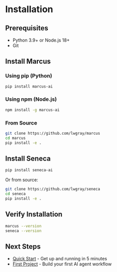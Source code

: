 # Installation

## Prerequisites

- Python 3.9+ or Node.js 18+
- Git

## Install Marcus

### Using pip (Python)

```bash
pip install marcus-ai
```

### Using npm (Node.js)

```bash
npm install -g marcus-ai
```

### From Source

```bash
git clone https://github.com/lwgray/marcus
cd marcus
pip install -e .
```

## Install Seneca

```bash
pip install seneca-ai
```

Or from source:

```bash
git clone https://github.com/lwgray/seneca
cd seneca
pip install -e .
```

## Verify Installation

```bash
marcus --version
seneca --version
```

## Next Steps

- [Quick Start](quickstart.md) - Get up and running in 5 minutes
- [First Project](first-project.md) - Build your first AI agent workflow